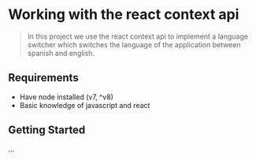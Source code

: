 # Working with the react context api
> In this project we use the react context api to implement a language switcher which switches the language of the application between spanish and english.

## Requirements

- Have node installed (v7, ^v8)
- Basic knowledge of javascript and react

## Getting Started
...